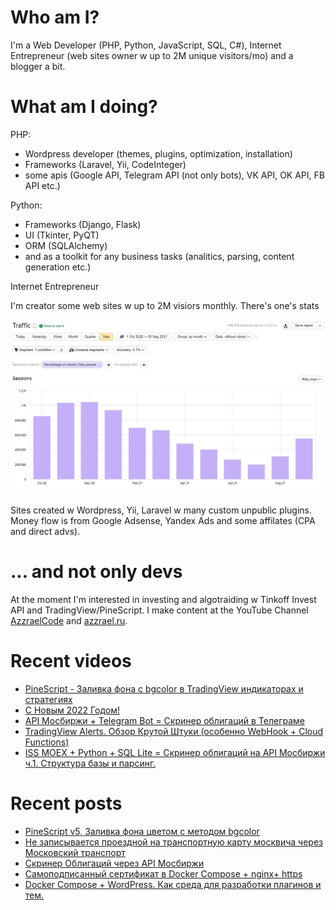 # Who am I?

I'm a Web Developer (PHP, Python, JavaScript, SQL, C#), Internet Entrepreneur (web sites owner w up to 2M unique visitors/mo) and a blogger a bit.

# What am I doing?

PHP:
- Wordpress developer (themes, plugins, optimization, installation) 
- Frameworks (Laravel, Yii, CodeInteger)
- some apis (Google API, Telegram API (not only bots), VK API, OK API, FB API etc.)

Python:
- Frameworks (Django, Flask)
- UI (Tkinter, PyQT)
- ORM (SQLAlchemy)
- and as a toolkit for any business tasks (analitics, parsing, content generation etc.)

Internet Entrepreneur

I'm creator some web sites w up to 2M visiors monthly. There's one's stats

![Unique visitors in 2021](https://github.com/AzzraelCode/AzzraelCode/blob/main/images/n.jpg?raw=true)

Sites created w Wordpress, Yii, Laravel w many custom unpublic plugins. Money flow is from Google Adsense, Yandex Ads and some affilates (CPA and direct advs).

# ... and not only devs

At the moment I'm interested in investing and algotraiding w Tinkoff Invest API and TradingView/PineScript. I make content at the YouTube Channel [AzzraelCode](https://www.youtube.com/channel/UCf6kozNejHoQuFhBDB8cfxA) and [azzrael.ru](https://azzrael.ru). 

# Recent videos

<!-- AZZCODEYT:START -->
- [PineScript - Заливка фона с bgcolor в TradingView индикаторах и стратегиях](https://www.youtube.com/watch?v=UEO5r4-n4JM)
- [С Новым 2022 Годом!](https://www.youtube.com/watch?v=zUECFnH0uDg)
- [API Мосбиржи + Telegram Bot = Скринер облигаций в Телеграме](https://www.youtube.com/watch?v=dU1kCPCQM8M)
- [TradingView Alerts. Обзор Крутой Штуки &lpar;особенно WebHook + Cloud Functions&rpar;](https://www.youtube.com/watch?v=QI4cVA8b1Fk)
- [ISS MOEX + Python + SQL Lite = Скринер облигаций на API Мосбиржи ч.1. Структура базы и парсинг.](https://www.youtube.com/watch?v=8rE5uxAv2RU)
<!-- AZZCODEYT:END -->


# Recent posts

<!-- AZZRAELRU:START -->
- [PineScript v5, Заливка фона цветом с методом bgcolor](https://azzrael.ru/pinescript-v5-bgcolor)
- [Не записывается проездной на транспортную карту москвича через Московский транспорт](https://azzrael.ru/proezdnoy-deptrans-error-query)
- [Скринер Облигаций через API Мосбиржи](https://azzrael.ru/bonds-screener-iss-moex-python)
- [Самоподписанный сертификат в Docker Compose + nginx+ https](https://azzrael.ru/docker-compose-nginx-https-selfsigned-cert)
- [Docker Compose + WordPress. Как среда для разработки плагинов и тем.](https://azzrael.ru/docker-compose-wordpress-php-mysql)
<!-- AZZRAELRU:END -->

